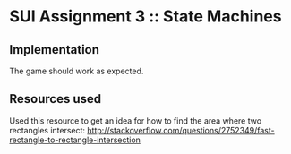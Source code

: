 SUI Assignment 3 :: State Machines
===

## Implementation

The game should work as expected. 

## Resources used

Used this resource to get an idea for how to find the area where two rectangles intersect:
http://stackoverflow.com/questions/2752349/fast-rectangle-to-rectangle-intersection

